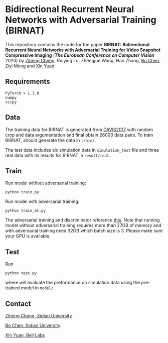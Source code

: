 # Bidirectional Recurrent Neural Networks with Adversarial Training (BIRNAT)This repository contains the code for the paper **BIRNAT: Bidirectional Recurrent Neural Networks with Adversarial Training for Video Snapshot Compressive Imaging** (***The European Conference on Computer Vision*** 2020) by [Ziheng Cheng](https://github.com/zihengcheng), Ruiying Lu, Zhengjue Wang, Hao Zhang, [Bo Chen](https://web.xidian.edu.cn/bchen/), Ziyi Meng and [Xin Yuan](https://www.bell-labs.com/usr/x.yuan).## Requirements```PyTorch > 1.3.0numpyscipy```## DataThe training data for BIRNAT is generated from [DAVIS2017](https://davischallenge.org/davis2017/code.html) with random crop and data argumentation and final obtain 26000 data pairs. To train BIRNAT, should generate the data in ```train/```.The test data includes six simulation data in ```simulation_test``` file and three real data with its results for BIRNAT in ```result/real```.## TrainRun model without adversarial training:```python train.py```Run model with adversarial training:```python train_at.py```The adversarial training and discriminator reference [this](https://github.com/LMescheder/GAN_stability). Note that running model without adversarial training requires more than 27GB of memory and with adversarial training need 32GB which batch size is 3. Please make sure your GPU is available.## TestRun```python test.py```where will evaluate the preformance on simulation data using the pre-trained model in ```model/```.## Contact[Ziheng Cheng, Xidian University](mailto:zhcheng@stu.xidian.edu.cn "Ziheng Cheng, Xidian University") [Bo Chen, Xidian University](mailto:bchen@mail.xidian.edu.cn "Bo Chen, Xidian University") [Xin Yuan, Bell Labs](mailto:xyuan@bell-labs.com "Xin Yuan, Bell labs")  